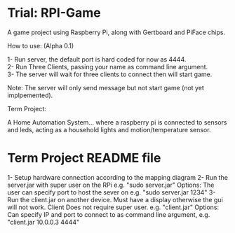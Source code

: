 Trial: RPI-Game
========

A game project using Raspberry Pi, along with Gertboard and PiFace chips.

How to use: (Alpha 0.1)

1- Run server, the default port is hard coded for now as 4444.<br/>
2- Run Three Clients, passing your name as command line argument.<br/>
3- The server will wait for three clients to connect then will start game.<br/>

Note: The server will only send message but not start game (not yet implpemented).

Term Project:

A Home Automation System... where a raspberry pi is connected to sensors and leds, 
acting as a household lights and motion/temperature sensor. 



Term Project README file
==========

1- Setup hardware connection according to the mapping diagram 
2- Run the server.jar with super user on the RPi e.g. "sudo server.jar"
Options: The user can specify port to host the sever on e.g. "sudo server.jar 1234"
3- Run the client.jar on another device. Must have a display otherwise the gui will not work.
Client Does not require super user. e.g. "client.jar" 
Options: Can specify IP and port to connect to as command line argument, e.g. "client.jar 10.0.0.3 4444"
